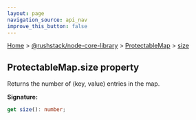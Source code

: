 ```yaml
---
layout: page
navigation_source: api_nav
improve_this_button: false
---
```



[Home](./index.md) &gt; [@rushstack/node-core-library](./node-core-library.md) &gt; [ProtectableMap](./node-core-library.protectablemap.md) &gt; [size](./node-core-library.protectablemap.size.md)

## ProtectableMap.size property

Returns the number of (key, value) entries in the map.

<b>Signature:</b>

```typescript
get size(): number;
```
